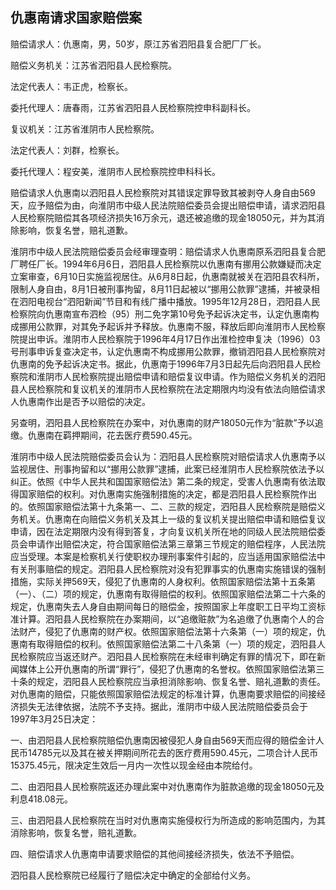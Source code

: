 ## 仇惠南请求国家赔偿案

赔偿请求人：仇惠南，男，50岁，原江苏省泗阳县复合肥厂厂长。

赔偿义务机关：江苏省泗阳县人民检察院。

法定代表人：韦正虎，检察长。

委托代理人：唐春雨，江苏省泗阳县人民检察院控申科副科长。

复议机关：江苏省淮阴市人民检察院。

法定代表人：刘群，检察长。

委托代理人：程安美，淮阴市人民检察院控申科科长。

赔偿请求人仇惠南以泗阳县人民检察院对其错误定罪导致其被剥夺人身自由569天，应予赔偿为由，向淮阴市中级人民法院赔偿委员会提出赔偿申请，请求泗阳县人民检察院赔偿其各项经济损失16万余元，退还被追缴的现金18050元，并为其消除影响，恢复名誉，赔礼道歉。

淮阴市中级人民法院赔偿委员会经审理查明：赔偿请求人仇惠南原系泗阳县复合肥厂聘任厂长。1994年6月6日，泗阳县人民检察院以仇惠南有挪用公款嫌疑而决定立案审查，6月10日实施监视居住。从6月8日起，仇惠南就被关在泗阳县农科所，限制人身自由，8月1日被刑事拘留，8月11日起被以“挪用公款罪”逮捕，并被录相在泗阳电视台“泗阳新闻”节目和有线广播中播放。1995年12月28日，泗阳县人民检察院向仇惠南宣布泗检（95）刑二免字第10号免予起诉决定书，认定仇惠南构成挪用公款罪，对其免予起诉并予释放。仇惠南不服，释放后即向淮阴市人民检察院提出申诉。淮阴市人民检察院于1996年4月17日作出淮检控申复决（1996）03号刑事申诉复查决定书，认定仇惠南不构成挪用公款罪，撤销泗阳县人民检察院对仇惠南的免予起诉决定书。据此，仇惠南于1996年7月3日起先后向泗阳县人民检察院和淮阴市人民检察院提出赔偿申请和赔偿复议申请。作为赔偿义务机关的泗阳县人民检察院和复议机关的淮阴市人民检察院在法定期限内均没有依法向赔偿请求人仇惠南作出是否予以赔偿的决定。

另查明，泗阳县人民检察院在办案中，对仇惠南的财产18050元作为“脏款”予以追缴。仇惠南在羁押期间，花去医疗费590.45元。

淮阴市中级人民法院赔偿委员会认为：泗阳县人民检察院对赔偿请求人仇惠南予以监视居住、刑事拘留和以“挪用公款罪”逮捕，此案已经淮阴市人民检察院依法予以纠正。依照《中华人民共和国国家赔偿法》第二条的规定，受害人仇惠南有依法取得国家赔偿的权利。对仇惠南实施强制措施的决定，都是泗阳县人民检察院作出的。依照国家赔偿法第十九条第一、二、三款的规定，泗阳县人民检察院是赔偿义务机关。仇惠南在向赔偿义务机关及其上一级的复议机关提出赔偿申请和赔偿复议申请，因在法定期限内没有得到答复，才向复议机关所在地的同级人民法院赔偿委员会申请作出赔偿决定，符合国家赔偿法第三章第三节规定的赔偿程序，人民法院应当受理。本案是检察机关行使职权办理刑事案件引起的，应当适用国家赔偿法中有关刑事赔偿的规定。泗阳县人民检察院对没有犯罪事实的仇惠南实施错误的强制措施，实际关押569天，侵犯了仇惠南的人身权利。依照国家赔偿法第十五条第（一）、（二）项的规定，仇惠南有取得赔偿的权利。依照国家赔偿法第二十六条的规定，仇惠南失去人身自由期间每日的赔偿金，按照国家上年度职工日平均工资标准计算。泗阳县人民检察院在办案期间，以“追缴赃款”为名追缴了仇惠南个人的合法财产，侵犯了仇惠南的财产权。依照国家赔偿法第十六条第（一）项的规定，仇惠南有取得赔偿的权利。依照国家赔偿法第二十八条第（一）项的规定，泗阳县人民检察院应当返还财产。泗阳县人民检察院在未经审判确定有罪的情况下，即在新闻媒体上公开仇惠南的所谓“罪行”，侵犯了仇惠南的名誉权。依照国家赔偿法第三十条的规定，泗阳县人民检察院应当承担消除影响、恢复名誉、赔礼道歉的责任。对仇惠南的赔偿，只能依照国家赔偿法规定的标准计算，仇惠南要求赔偿的间接经济损失无法律依据，法院不予支持。据此，淮阴市中级人民法院赔偿委员会于1997年3月25日决定：

一、由泗阳县人民检察院赔偿仇惠南因被侵犯人身自由569天而应得的赔偿金计人民币14785元以及其在被关押期间所花去的医疗费用590.45元，二项合计人民币15375.45元，限决定生效后一月内一次性以现金经由本院给付。

二、由泗阳县人民检察院返还办理此案中对仇惠南作为脏款追缴的现金18050元及利息418.08元。

三、由泗阳县人民检察院在当时对仇惠南实施侵权行为所造成的影响范围内，为其消除影响，恢复名誉，赔礼道歉。

四、赔偿请求人仇惠南申请要求赔偿的其他间接经济损失，依法不予赔偿。

泗阳县人民检察院已经履行了赔偿决定中确定的全部给付义务。

